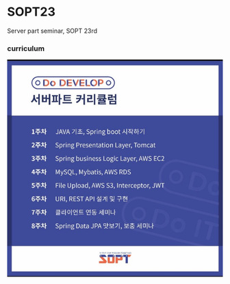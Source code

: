 # SOPT23
Server part seminar, SOPT 23rd
<br>
### curriculum
![server.jpg](https://github.com/BBBOMi/SOPT23/blob/master/server.jpg)
